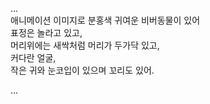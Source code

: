   
...    
애니메이션 이미지로 분홍색 귀여운 비버동물이 있어    
표정은 놀라고 있고,      
머리위에는 새싹처럼 머리가 두가닥 있고,    
커다란 얼굴,    
작은 귀와 눈코입이 있으며 꼬리도 있어.    
  
...  